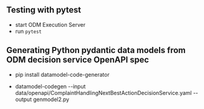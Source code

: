 ## Testing with pytest
- start ODM Execution Server  
- run `pytest`

## Generating Python pydantic data models from ODM decision service OpenAPI spec
- pip install datamodel-code-generator

- datamodel-codegen  --input data/openapi/ComplaintHandlingNextBestActionDecisionService.yaml --output genmodel2.py
